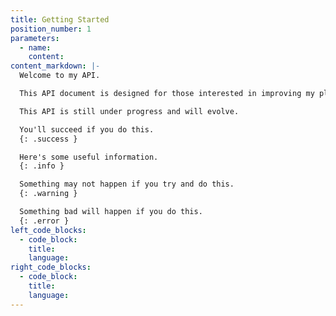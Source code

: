 ```yaml
---
title: Getting Started
position_number: 1
parameters:
  - name:
    content:
content_markdown: |-
  Welcome to my API.

  This API document is designed for those interested in improving my platform.

  This API is still under progress and will evolve.

  You'll succeed if you do this.
  {: .success }

  Here's some useful information.
  {: .info }

  Something may not happen if you try and do this.
  {: .warning }

  Something bad will happen if you do this.
  {: .error }
left_code_blocks:
  - code_block:
    title:
    language:
right_code_blocks:
  - code_block:
    title:
    language:
---
```

